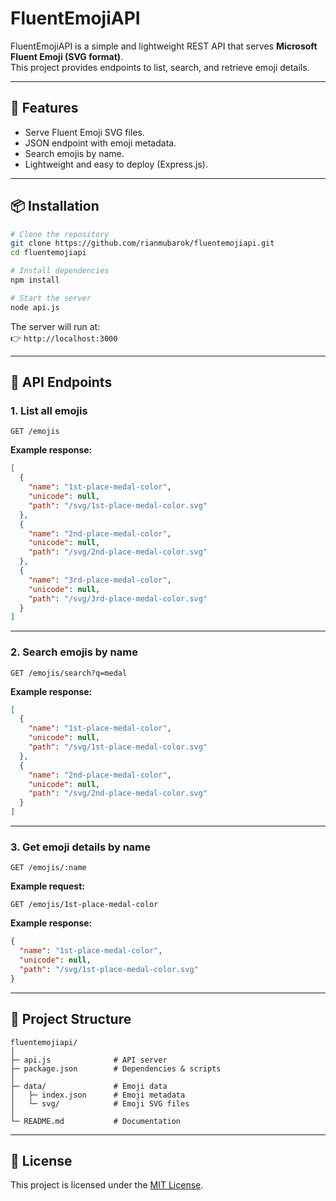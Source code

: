 # FluentEmojiAPI

FluentEmojiAPI is a simple and lightweight REST API that serves **Microsoft Fluent Emoji (SVG format)**.  
This project provides endpoints to list, search, and retrieve emoji details.

---

## 🚀 Features

- Serve Fluent Emoji SVG files.
- JSON endpoint with emoji metadata.
- Search emojis by name.
- Lightweight and easy to deploy (Express.js).

---

## 📦 Installation

```bash
# Clone the repository
git clone https://github.com/rianmubarok/fluentemojiapi.git
cd fluentemojiapi

# Install dependencies
npm install

# Start the server
node api.js
```

The server will run at:  
👉 `http://localhost:3000`

---

## 📖 API Endpoints

### 1. List all emojis

```
GET /emojis
```

**Example response:**

```json
[
  {
    "name": "1st-place-medal-color",
    "unicode": null,
    "path": "/svg/1st-place-medal-color.svg"
  },
  {
    "name": "2nd-place-medal-color",
    "unicode": null,
    "path": "/svg/2nd-place-medal-color.svg"
  },
  {
    "name": "3rd-place-medal-color",
    "unicode": null,
    "path": "/svg/3rd-place-medal-color.svg"
  }
]
```

---

### 2. Search emojis by name

```
GET /emojis/search?q=medal
```

**Example response:**

```json
[
  {
    "name": "1st-place-medal-color",
    "unicode": null,
    "path": "/svg/1st-place-medal-color.svg"
  },
  {
    "name": "2nd-place-medal-color",
    "unicode": null,
    "path": "/svg/2nd-place-medal-color.svg"
  }
]
```

---

### 3. Get emoji details by name

```
GET /emojis/:name
```

**Example request:**

```
GET /emojis/1st-place-medal-color
```

**Example response:**

```json
{
  "name": "1st-place-medal-color",
  "unicode": null,
  "path": "/svg/1st-place-medal-color.svg"
}
```

---

## 📂 Project Structure

```
fluentemojiapi/
│
├─ api.js              # API server
├─ package.json        # Dependencies & scripts
│
├─ data/               # Emoji data
│   ├─ index.json      # Emoji metadata
│   └─ svg/            # Emoji SVG files
│
└─ README.md           # Documentation
```

---

## 📜 License

This project is licensed under the [MIT License](LICENSE).
